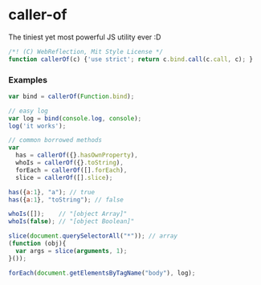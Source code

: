 caller-of
=========

The tiniest yet most powerful JS utility ever :D

```JavaScript
/*! (C) WebReflection, Mit Style License */
function callerOf(c) {'use strict'; return c.bind.call(c.call, c); }
```

### Examples
```JavaScript
var bind = callerOf(Function.bind);

// easy log
var log = bind(console.log, console);
log('it works');

// common borrowed methods
var
  has = callerOf({}.hasOwnProperty),
  whoIs = callerOf({}.toString),
  forEach = callerOf([].forEach),
  slice = callerOf([].slice);

has({a:1}, "a"); // true
has({a:1}, "toString"); // false

whoIs([]);    // "[object Array]"
whoIs(false); // "[object Boolean]"

slice(document.querySelectorAll("*")); // array
(function (obj){
  var args = slice(arguments, 1);
}());

forEach(document.getElementsByTagName("body"), log);
```
